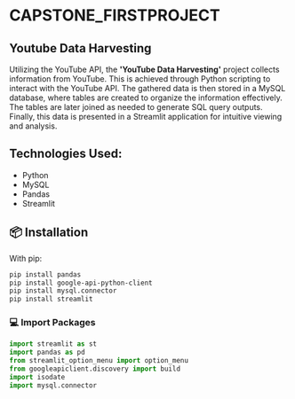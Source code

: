 # CAPSTONE_FIRSTPROJECT

## Youtube Data Harvesting

Utilizing the YouTube API, the **'YouTube Data Harvesting'** project collects information from YouTube. This is achieved through Python scripting to interact with the YouTube API. The gathered data is then stored in a MySQL database, where tables are created to organize the information effectively. The tables are later joined as needed to generate SQL query outputs. Finally, this data is presented in a Streamlit application for intuitive viewing and analysis.

## **Technologies Used:**

  * Python
  * MySQL
  * Pandas
  * Streamlit

## 📦 Installation

With pip:

```bash
pip install pandas
pip install google-api-python-client
pip install mysql.connector
pip install streamlit
```

### 💻 Import Packages
```python
import streamlit as st
import pandas as pd
from streamlit_option_menu import option_menu
from googleapiclient.discovery import build
import isodate
import mysql.connector
```
